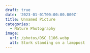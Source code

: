 ```yaml
---
draft: true
date: '2023-01-01T00:00:00.000Z'
title: Unnamed Picture
categories:
  - Nature Photography
image:
  url: /photos/DSC_1106.webp
  alt: Stork standing on a lamppost
---
```


